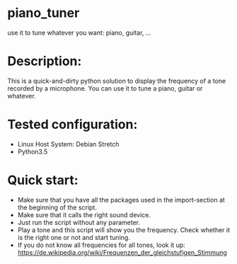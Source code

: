 # piano_tuner
use it to tune whatever you want: piano, guitar, ...

# Description:
This is a quick-and-dirty python solution to display the frequency of a tone recorded by a microphone. You can use it to tune a piano, guitar or whatever.

# Tested configuration:
 - Linux Host System: Debian Stretch
 - Python3.5
 
# Quick start:

 - Make sure that you have all the packages used in the import-section at the beginning of the script.
 - Make sure that it calls the right sound device.
 - Just run the script without any parameter. 
 - Play a tone and this script will show you the frequency. Check whether it is the right one or not and start tuning. 
 - If you do not know all frequencies for all tones, look it up:
    https://de.wikipedia.org/wiki/Frequenzen_der_gleichstufigen_Stimmung
